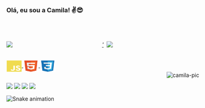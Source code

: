 ### Olá, eu sou a Camila!   :v::sunglasses:

<!--

- 🔭 I’m currently working on ...
- 🌱 I’m currently learning ...
- 👯 I’m looking to collaborate on ...
- 🤔 I’m looking for help with ...
- 💬 Ask me about ...
- 📫 How to reach me: ...
- 😄 Pronouns: ...
- ⚡ Fun fact: ...
-->
## 

<br>

<div align="center">
  <a href="https://github.com/camilaMrt">
  <img align="left" width="48%" src="https://github-readme-stats.vercel.app/api?username=camilaMrt&show_icons=true&theme=vue&include_all_commits=true&count_private=true"/>
  <img align="right" width="48%" src="https://github-readme-stats.vercel.app/api/top-langs/?username=camilaMrt&layout=compact&langs_count=7&theme=vue"/>
  <h6>'</h6>
</div>

<div>
  <img align="center" alt="Js" height="30" width="40" src="https://raw.githubusercontent.com/devicons/devicon/master/icons/javascript/javascript-plain.svg">
  <img align="center" alt="HTML" height="30" width="40" src="https://raw.githubusercontent.com/devicons/devicon/master/icons/html5/html5-original.svg">
  <img align="center" alt="CSS" height="30" width="40" src="https://raw.githubusercontent.com/devicons/devicon/master/icons/css3/css3-original.svg">
</div>

<img align="right" alt="camila-pic" height="160" src="https://public.sn.files.1drv.com/y4mI-fi1q7E517hijpjkQbr4p-O6EYg1GVp4FxSRo6gd6t9AaXnlxdlMCLHkea4lpeaUVsLW4pOKUtH80LVSnHofw9uuRHuL2ih9-mKl73qnrGKNW5gcxXg57FggEwFj_urDRaEvKV8n73WzgPUliLHshRWiqIaH7wAjbVZK0trViOwylumhHpzfJKTuDBTsZbJ-YPa_ySShqSZu--eV9yHHw">
 
 ##
 
 <div>
   <a href="https://t.me/camila_mrt" target="_blank"> <img src="https://img.shields.io/badge/Telegram-2CA5E0?style=for-the-badge&logo=telegram&logoColor=white" target="_blank"></a> 
 <a href="https://discordapp.com/users/933438241355493377" target="_blank"> <img src="https://img.shields.io/badge/Discord-7289DA?style=for-the-badge&logo=discord&logoColor=white" target="_blank"></a> 
  <a href = "mailto:caah.mrt@gmail.com"> <img src="https://img.shields.io/badge/Gmail-D14836?style=for-the-badge&logo=gmail&logoColor=white" target="_blank"></a>
  <a href="https://www.linkedin.com/in/camila-martins-rodrigues" target="_blank"> <img src="https://img.shields.io/badge/-LinkedIn-%230077B5?style=for-the-badge&logo=linkedin&logoColor=white" target="_blank"></a> 
</div>

 ![Snake animation](https://github.com/camilaMrt/camilaMrt/blob/output/github-contribution-grid-snake.svg)

